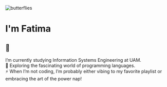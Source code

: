![butterflies](https://i.pinimg.com/originals/b6/57/75/b657750ab707449576583131f797266c.gif)
#  I'm Fatima
## 🌷 
I’m currently studying Information Systems Engineering at UAM.<br>🌱 Exploring the fascinating world of programming languages.<br>⚡ When I’m not coding, I’m probably either vibing to my favorite playlist or embracing the art of the power nap!



